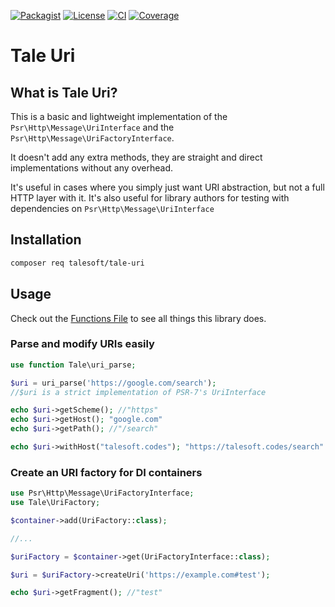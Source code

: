
[![Packagist](https://img.shields.io/packagist/v/talesoft/tale-uri.svg?style=for-the-badge)](https://packagist.org/packages/talesoft/tale-uri)
[![License](https://img.shields.io/github/license/Talesoft/tale-uri.svg?style=for-the-badge)](https://github.com/Talesoft/tale-uri/blob/master/LICENSE.md)
[![CI](https://img.shields.io/travis/Talesoft/tale-uri.svg?style=for-the-badge)](https://travis-ci.org/Talesoft/tale-uri)
[![Coverage](https://img.shields.io/codeclimate/coverage/Talesoft/tale-uri.svg?style=for-the-badge)](https://codeclimate.com/github/Talesoft/tale-uri)

Tale Uri
========

What is Tale Uri?
-----------------

This is a basic and lightweight implementation of the 
`Psr\Http\Message\UriInterface` and the `Psr\Http\Message\UriFactoryInterface`. 

It doesn't add any extra methods, they are straight and direct implementations
without any overhead.

It's useful in cases where you simply just want URI abstraction,
but not a full HTTP layer with it. It's also useful for library
authors for testing with dependencies on `Psr\Http\Message\UriInterface`

Installation
------------

```bash
composer req talesoft/tale-uri
```

Usage
-----

Check out the [Functions File](https://github.com/Talesoft/tale-uri/blob/master/src/functions.php) 
to see all things this library does.

### Parse and modify URIs easily

```php
use function Tale\uri_parse;

$uri = uri_parse('https://google.com/search');
//$uri is a strict implementation of PSR-7's UriInterface

echo $uri->getScheme(); //"https"
echo $uri->getHost(); "google.com"
echo $uri->getPath(); //"/search"

echo $uri->withHost("talesoft.codes"); "https://talesoft.codes/search"
```

### Create an URI factory for DI containers

```php
use Psr\Http\Message\UriFactoryInterface;
use Tale\UriFactory;

$container->add(UriFactory::class);

//...

$uriFactory = $container->get(UriFactoryInterface::class);

$uri = $uriFactory->createUri('https://example.com#test');

echo $uri->getFragment(); //"test"
```